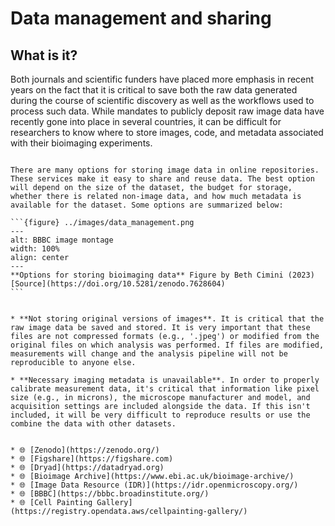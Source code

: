 # Data management and sharing

## What is it?

Both journals and scientific funders have placed more emphasis in recent years on the fact that it is critical to save both the raw data generated during the course of scientific discovery as well as the workflows used to process such data. While mandates to publicly deposit raw image data have recently gone into place in several countries, it can be difficult for researchers to know where to store images, code, and metadata associated with their bioimaging experiments.

````{dropdown} 🤔 What are my options?

There are many options for storing image data in online repositories. These services make it easy to share and reuse data. The best option will depend on the size of the dataset, the budget for storage, whether there is related non-image data, and how much metadata is available for the dataset. Some options are summarized below:

```{figure} ../images/data_management.png
---
alt: BBBC image montage
width: 100%
align: center
---
**Options for storing bioimaging data** Figure by Beth Cimini (2023) [Source](https://doi.org/10.5281/zenodo.7628604)
```
````

```{dropdown} <span style="color: red">⚠️</span> Where can things go wrong?

* **Not storing original versions of images**. It is critical that the raw image data be saved and stored. It is very important that these files are not compressed formats (e.g., '.jpeg') or modified from the original files on which analysis was performed. If files are modified, measurements will change and the analysis pipeline will not be reproducible to anyone else. 

* **Necessary imaging metadata is unavailable**. In order to properly calibrate measurement data, it's critical that information like pixel size (e.g., in microns), the microscope manufacturer and model, and acquisition settings are included alongside the data. If this isn't included, it will be very difficult to reproduce results or use the combine the data with other datasets. 

```

```{dropdown} 📚🤷‍♀️ Where can I learn more?

* 🌐 [Zenodo](https://zenodo.org/) 
* 🌐 [Figshare](https://figshare.com)
* 🌐 [Dryad](https://datadryad.org)
* 🌐 [Bioimage Archive](https://www.ebi.ac.uk/bioimage-archive/)
* 🌐 [Image Data Resource (IDR)](https://idr.openmicroscopy.org/)
* 🌐 [BBBC](https://bbbc.broadinstitute.org/)
* 🌐 [Cell Painting Gallery](https://registry.opendata.aws/cellpainting-gallery/)

```

<!-- Stuff we know we still want to add
Versioning
GitHub
DataLad
 -->